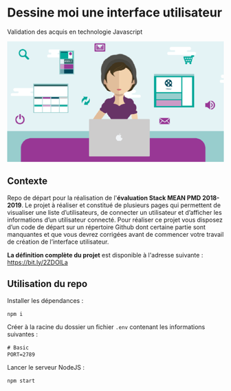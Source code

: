 # Dessine moi une interface utilisateur 

Validation des acquis en technologie Javascript


![Cover](./img/cover.png)

## Contexte

Repo de départ pour la réalisation de l'__évaluation Stack MEAN PMD 2018-2019__. Le projet à réaliser et constitué de plusieurs pages qui permettent de visualiser une liste d’utilisateurs, de connecter un utilisateur et d’afficher les informations d’un utilisateur connecté. Pour réaliser ce projet vous disposez d’un code de départ sur un répertoire Github dont certaine partie sont manquantes et que vous devrez corrigées avant de commencer votre travail de création de l’interface utilisateur. 

__La définition complète du projet__ est disponible à l'adresse suivante : <https://bit.ly/2ZDOlLa>

## Utilisation du repo

Installer les dépendances :

```
npm i
```

Créer à la racine du dossier un fichier `.env` contenant les informations suivantes :

```
# Basic
PORT=2789
```

Lancer le serveur NodeJS :

```
npm start
```